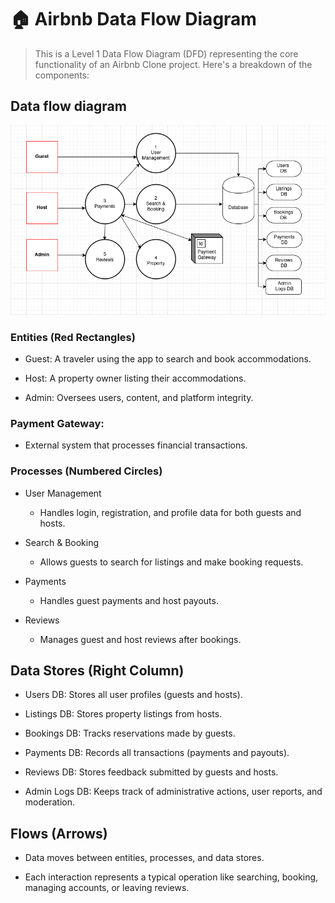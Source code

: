 # 🏠 Airbnb Data Flow Diagram
> This is a Level 1 Data Flow Diagram (DFD) representing the core functionality of an Airbnb Clone project. Here's a breakdown of the components:

## Data flow diagram
![](./data-flow.png)

### Entities (Red Rectangles)
- Guest: A traveler using the app to search and book accommodations.

- Host: A property owner listing their accommodations.

- Admin: Oversees users, content, and platform integrity.

### Payment Gateway: 
 - External system that processes financial transactions.

### Processes (Numbered Circles)
- User Management

  - Handles login, registration, and profile data for both guests and hosts.

- Search & Booking

  - Allows guests to search for listings and make booking requests.

- Payments

  - Handles guest payments and host payouts.

- Reviews

  - Manages guest and host reviews after bookings.

## Data Stores (Right Column)
- Users DB: Stores all user profiles (guests and hosts).

- Listings DB: Stores property listings from hosts.

- Bookings DB: Tracks reservations made by guests.

- Payments DB: Records all transactions (payments and payouts).

- Reviews DB: Stores feedback submitted by guests and hosts.

- Admin Logs DB: Keeps track of administrative actions, user reports, and moderation.

## Flows (Arrows)
- Data moves between entities, processes, and data stores.

- Each interaction represents a typical operation like searching, booking, managing accounts, or leaving reviews.

